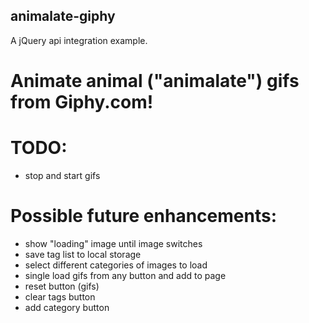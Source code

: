 ## animalate-giphy
A jQuery api integration example.
# Animate animal ("animalate") gifs from Giphy.com!

# TODO:
* stop and start gifs

# Possible future enhancements:
* show "loading" image until image switches
* save tag list to local storage
* select different categories of images to load
* single load gifs from any button and add to page
* reset button (gifs)
* clear tags button
* add category button
